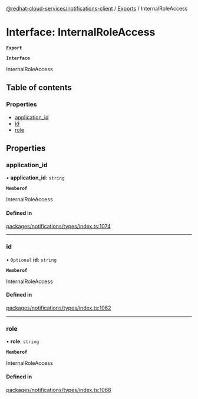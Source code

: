 [@redhat-cloud-services/notifications-client](../README.md) / [Exports](../modules.md) / InternalRoleAccess

# Interface: InternalRoleAccess

**`Export`**

**`Interface`**

InternalRoleAccess

## Table of contents

### Properties

- [application\_id](InternalRoleAccess.md#application_id)
- [id](InternalRoleAccess.md#id)
- [role](InternalRoleAccess.md#role)

## Properties

### application\_id

• **application\_id**: `string`

**`Memberof`**

InternalRoleAccess

#### Defined in

[packages/notifications/types/index.ts:1074](https://github.com/RedHatInsights/javascript-clients/blob/master/packages/notifications/types/index.ts#L1074)

___

### id

• `Optional` **id**: `string`

**`Memberof`**

InternalRoleAccess

#### Defined in

[packages/notifications/types/index.ts:1062](https://github.com/RedHatInsights/javascript-clients/blob/master/packages/notifications/types/index.ts#L1062)

___

### role

• **role**: `string`

**`Memberof`**

InternalRoleAccess

#### Defined in

[packages/notifications/types/index.ts:1068](https://github.com/RedHatInsights/javascript-clients/blob/master/packages/notifications/types/index.ts#L1068)
